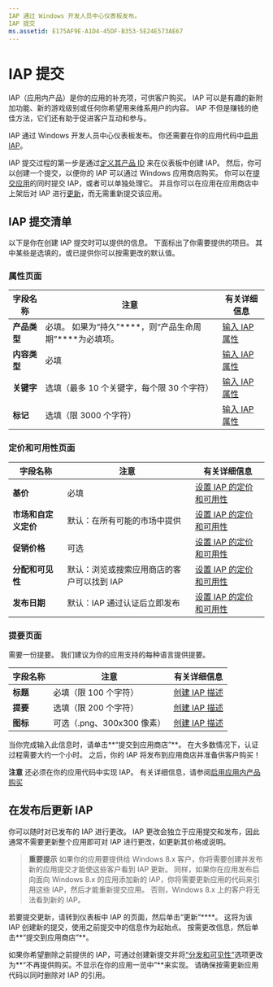 ```yaml
---
IAP 通过 Windows 开发人员中心仪表板发布。
IAP 提交
ms.assetid: E175AF9E-A1D4-45DF-B353-5E24E573AE67
---
```


# IAP 提交


IAP（应用内产品）是你的应用的补充项，可供客户购买。 IAP 可以是有趣的新附加功能、新的游戏级别或任何你希望用来维系用户的内容。 IAP 不但是赚钱的绝佳方法，它们还有助于促进客户互动和参与。

IAP 通过 Windows 开发人员中心仪表板发布。 你还需要在你的应用代码中[启用 IAP](https://msdn.microsoft.com/library/windows/apps/mt219684)。

IAP 提交过程的第一步是通过[定义其产品 ID](set-your-iap-product-id.md) 来在仪表板中创建 IAP。 然后，你可以创建一个提交，以便你的 IAP 可以通过 Windows 应用商店购买。 你可以在[提交应用](app-submissions.md)的同时提交 IAP，或者可以单独处理它。 并且你可以在应用在应用商店中上架后对 IAP 进行[更新](#updating-an-iap-after-submission)，而无需重新提交该应用。

## IAP 提交清单


以下是你在创建 IAP 提交时可以提供的信息。 下面标出了你需要提供的项目。 其中某些是选填的，或已提供你可以按需更改的默认值。

### 属性页面
| 字段名称                    | 注意                                       | 有关详细信息                                                             |
|-------------------------------|---------------------------------------------|---------------------------------------------------------------------------|
| **产品类型**              | 必填。 如果为“持久”****，则“产品生命周期”****为必填项。 | [输入 IAP 属性](enter-iap-properties.md)         |
| **内容类型**              | 必填                                    | [输入 IAP 属性](enter-iap-properties.md)                           | 
| **关键字**                  | 选填（最多 10 个关键字，每个限 30 个字符） | [输入 IAP 属性](enter-iap-properties.md)                 |
| **标记**                       | 选填（限 3000 个字符）             | [输入 IAP 属性](enter-iap-properties.md)                           |

### 定价和可用性页面 
| 字段名称                    | 注意                                       | 有关详细信息                                                             |
|-------------------------------|---------------------------------------------|---------------------------------------------------------------------------|
| **基价**                | 必填                                    | [设置 IAP 的定价和可用性](set-iap-pricing-and-availability.md)   |
| **市场和自定义定价** | 默认：在所有可能的市场中提供 | [设置 IAP 的定价和可用性](set-iap-pricing-and-availability.md)   |
| **促销价格**              | 可选                                    | [设置 IAP 的定价和可用性](set-iap-pricing-and-availability.md)   |
| **分配和可见性** | 默认：浏览或搜索应用商店的客户可以找到 IAP | [设置 IAP 的定价和可用性](set-iap-pricing-and-availability.md) |
| **发布日期**              | 默认：IAP 通过认证后立即发布 | [设置 IAP 的定价和可用性](set-iap-pricing-and-availability.md)   |

### 提要页面
需要一份提要。 我们建议为你的应用支持的每种语言提供提要。

| 字段名称                    | 注意                                       | 有关详细信息       |
|-------------------------------|---------------------------------------------|---------------------|
| **标题**                     | 必填（限 100 个字符）              | [创建 IAP 描述](create-iap-descriptions.md)                     |
| **提要**               | 选填（限 200 个字符）              | [创建 IAP 描述](create-iap-descriptions.md)                     |
| **图标**                      | 可选（.png、300x300 像素）             | [创建 IAP 描述](create-iap-descriptions.md)                     |

当你完成输入此信息时，请单击**“提交到应用商店”**。 在大多数情况下，认证过程需要大约一个小时。 之后，你的 IAP 将发布到应用商店并准备供客户购买！

**注意** 还必须在你的应用代码中实现 IAP。 有关详细信息，请参阅[启用应用内产品购买](https://msdn.microsoft.com/library/windows/apps/mt219684)


## 在发布后更新 IAP


你可以随时对已发布的 IAP 进行更改。 IAP 更改会独立于应用提交和发布，因此通常不需要更新整个应用即可对 IAP 进行更改，如更新其价格或说明。

> **重要提示** 如果你的应用要提供给 Windows 8.x 客户，你将需要创建并发布新的应用提交才能使这些客户看到 IAP 更新。 同样，如果你在应用发布后向面向 Windows 8.x 的应用添加新的 IAP，你将需要更新应用的代码来引用这些 IAP，然后才能重新提交应用。 否则，Windows 8.x 上的客户将无法看到新的 IAP。

若要提交更新，请转到仪表板中 IAP 的页面，然后单击“更新”****。 这将为该 IAP 创建新的提交，使用之前提交中的信息作为起始点。 按需更改信息，然后单击**“提交到应用商店”**。

如果你希望删除之前提供的 IAP，可通过创建新提交并将[“分发和可见性”](set-iap-pricing-and-availability.md)选项更改为**“不再提供购买。不显示在你的应用一览中”**来实现。 请确保按需更新应用代码以同时删除对 IAP 的引用。



<!--HONumber=Mar16_HO1-->


